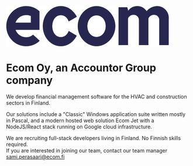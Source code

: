 ![ecom logo](https://github.com/ecomfi/.github/raw/master/ecom-blue-rgb.png)
# Ecom Oy, an Accountor Group company

We develop financial management software for the HVAC and construction sectors in Finland.

Our solutions include a "Classic" Windows application suite written mostly in Pascal, and a modern hosted web solution Ecom Jet with a NodeJS/React stack running on Google cloud infrastructure.

We are recruiting full-stack developers living in Finland. No Finnish skills required.  
If you are interested in joining our team, contact our team manager sami.perasaari@ecom.fi
